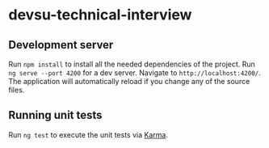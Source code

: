 # devsu-technical-interview
## Development server
Run `npm install` to install all the needed dependencies of the project.
Run `ng serve --port 4200` for a dev server. Navigate to `http://localhost:4200/`. The application will automatically reload if you change any of the source files.

## Running unit tests

Run `ng test` to execute the unit tests via [Karma](https://karma-runner.github.io).
